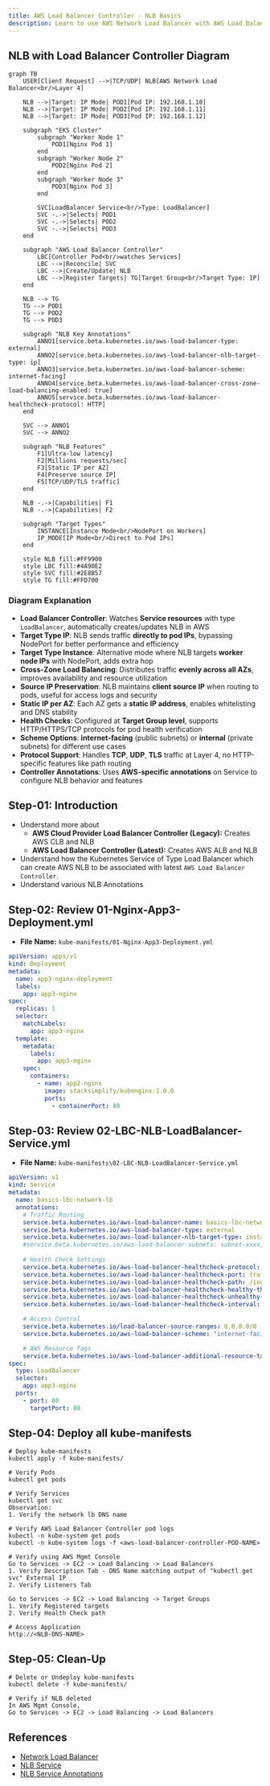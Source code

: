```yaml
---
title: AWS Load Balancer Controller - NLB Basics
description: Learn to use AWS Network Load Balancer with AWS Load Balancer Controller
---
```


## NLB with Load Balancer Controller Diagram

```mermaid
graph TB
    USER[Client Request] -->|TCP/UDP| NLB[AWS Network Load Balancer<br/>Layer 4]
    
    NLB -->|Target: IP Mode| POD1[Pod IP: 192.168.1.10]
    NLB -->|Target: IP Mode| POD2[Pod IP: 192.168.1.11]
    NLB -->|Target: IP Mode| POD3[Pod IP: 192.168.1.12]
    
    subgraph "EKS Cluster"
        subgraph "Worker Node 1"
            POD1[Nginx Pod 1]
        end
        subgraph "Worker Node 2"
            POD2[Nginx Pod 2]
        end
        subgraph "Worker Node 3"
            POD3[Nginx Pod 3]
        end
        
        SVC[LoadBalancer Service<br/>Type: LoadBalancer]
        SVC -.->|Selects| POD1
        SVC -.->|Selects| POD2
        SVC -.->|Selects| POD3
    end
    
    subgraph "AWS Load Balancer Controller"
        LBC[Controller Pod<br/>watches Services]
        LBC -->|Reconcile| SVC
        LBC -->|Create/Update| NLB
        LBC -->|Register Targets| TG[Target Group<br/>Target Type: IP]
    end
    
    NLB --> TG
    TG --> POD1
    TG --> POD2
    TG --> POD3
    
    subgraph "NLB Key Annotations"
        ANNO1[service.beta.kubernetes.io/aws-load-balancer-type: external]
        ANNO2[service.beta.kubernetes.io/aws-load-balancer-nlb-target-type: ip]
        ANNO3[service.beta.kubernetes.io/aws-load-balancer-scheme: internet-facing]
        ANNO4[service.beta.kubernetes.io/aws-load-balancer-cross-zone-load-balancing-enabled: true]
        ANNO5[service.beta.kubernetes.io/aws-load-balancer-healthcheck-protocol: HTTP]
    end
    
    SVC --> ANNO1
    SVC --> ANNO2
    
    subgraph "NLB Features"
        F1[Ultra-low latency]
        F2[Millions requests/sec]
        F3[Static IP per AZ]
        F4[Preserve source IP]
        F5[TCP/UDP/TLS traffic]
    end
    
    NLB -.->|Capabilities| F1
    NLB -.->|Capabilities| F2
    
    subgraph "Target Types"
        INSTANCE[Instance Mode<br/>NodePort on Workers]
        IP_MODE[IP Mode<br/>Direct to Pod IPs]
    end
    
    style NLB fill:#FF9900
    style LBC fill:#4A90E2
    style SVC fill:#2E8B57
    style TG fill:#FFD700
```

### Diagram Explanation

- **Load Balancer Controller**: Watches **Service resources** with type `LoadBalancer`, automatically creates/updates NLB in AWS
- **Target Type IP**: NLB sends traffic **directly to pod IPs**, bypassing NodePort for better performance and efficiency
- **Target Type Instance**: Alternative mode where NLB targets **worker node IPs** with NodePort, adds extra hop
- **Cross-Zone Load Balancing**: Distributes traffic **evenly across all AZs**, improves availability and resource utilization
- **Source IP Preservation**: NLB maintains **client source IP** when routing to pods, useful for access logs and security
- **Static IP per AZ**: Each AZ gets a **static IP address**, enables whitelisting and DNS stability
- **Health Checks**: Configured at **Target Group level**, supports HTTP/HTTPS/TCP protocols for pod health verification
- **Scheme Options**: **internet-facing** (public subnets) or **internal** (private subnets) for different use cases
- **Protocol Support**: Handles **TCP**, **UDP**, **TLS** traffic at Layer 4, no HTTP-specific features like path routing
- **Controller Annotations**: Uses **AWS-specific annotations** on Service to configure NLB behavior and features

## Step-01: Introduction
- Understand more about 
  - **AWS Cloud Provider Load Balancer Controller (Legacy):** Creates AWS CLB and NLB
  - **AWS Load Balancer Controller (Latest):** Creates AWS ALB and NLB
- Understand how the Kubernetes Service of Type Load Balancer which can create AWS NLB to be associated with latest `AWS Load Balancer Controller`. 
- Understand various NLB Annotations


## Step-02: Review 01-Nginx-App3-Deployment.yml
- **File Name:** `kube-manifests/01-Nginx-App3-Deployment.yml`
```yaml
apiVersion: apps/v1
kind: Deployment
metadata:
  name: app3-nginx-deployment
  labels:
    app: app3-nginx 
spec:
  replicas: 1
  selector:
    matchLabels:
      app: app3-nginx
  template:
    metadata:
      labels:
        app: app3-nginx
    spec:
      containers:
        - name: app2-nginx
          image: stacksimplify/kubenginx:1.0.0
          ports:
            - containerPort: 80

```

## Step-03: Review 02-LBC-NLB-LoadBalancer-Service.yml
- **File Name:** `kube-manifests\02-LBC-NLB-LoadBalancer-Service.yml`
```yaml
apiVersion: v1
kind: Service
metadata:
  name: basics-lbc-network-lb
  annotations:
    # Traffic Routing
    service.beta.kubernetes.io/aws-load-balancer-name: basics-lbc-network-lb
    service.beta.kubernetes.io/aws-load-balancer-type: external
    service.beta.kubernetes.io/aws-load-balancer-nlb-target-type: instance
    #service.beta.kubernetes.io/aws-load-balancer-subnets: subnet-xxxx, mySubnet ## Subnets are auto-discovered if this annotation is not specified, see Subnet Discovery for further details.
    
    # Health Check Settings
    service.beta.kubernetes.io/aws-load-balancer-healthcheck-protocol: http
    service.beta.kubernetes.io/aws-load-balancer-healthcheck-port: traffic-port
    service.beta.kubernetes.io/aws-load-balancer-healthcheck-path: /index.html
    service.beta.kubernetes.io/aws-load-balancer-healthcheck-healthy-threshold: "3"
    service.beta.kubernetes.io/aws-load-balancer-healthcheck-unhealthy-threshold: "3"
    service.beta.kubernetes.io/aws-load-balancer-healthcheck-interval: "10" # The controller currently ignores the timeout configuration due to the limitations on the AWS NLB. The default timeout for TCP is 10s and HTTP is 6s.

    # Access Control
    service.beta.kubernetes.io/load-balancer-source-ranges: 0.0.0.0/0 
    service.beta.kubernetes.io/aws-load-balancer-scheme: "internet-facing"

    # AWS Resource Tags
    service.beta.kubernetes.io/aws-load-balancer-additional-resource-tags: Environment=dev,Team=test
spec:
  type: LoadBalancer
  selector:
    app: app3-nginx
  ports:
    - port: 80
      targetPort: 80
```

## Step-04: Deploy all kube-manifests
```t
# Deploy kube-manifests
kubectl apply -f kube-manifests/

# Verify Pods
kubectl get pods

# Verify Services
kubectl get svc
Observation: 
1. Verify the network lb DNS name

# Verify AWS Load Balancer Controller pod logs
kubectl -n kube-system get pods
kubectl -n kube-system logs -f <aws-load-balancer-controller-POD-NAME>

# Verify using AWS Mgmt Console
Go to Services -> EC2 -> Load Balancing -> Load Balancers
1. Verify Description Tab - DNS Name matching output of "kubectl get svc" External IP
2. Verify Listeners Tab

Go to Services -> EC2 -> Load Balancing -> Target Groups
1. Verify Registered targets
2. Verify Health Check path

# Access Application
http://<NLB-DNS-NAME>
```

## Step-05: Clean-Up
```t
# Delete or Undeploy kube-manifests
kubectl delete -f kube-manifests/

# Verify if NLB deleted 
In AWS Mgmt Console, 
Go to Services -> EC2 -> Load Balancing -> Load Balancers
```

## References
- [Network Load Balancer](https://docs.aws.amazon.com/eks/latest/userguide/network-load-balancing.html)
- [NLB Service](https://kubernetes-sigs.github.io/aws-load-balancer-controller/v2.4/guide/service/nlb/)
- [NLB Service Annotations](https://kubernetes-sigs.github.io/aws-load-balancer-controller/v2.4/guide/service/annotations/)
